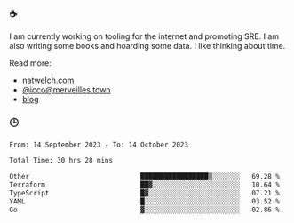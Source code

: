 ### ☕

I am currently working on tooling for the internet and promoting SRE. I am also writing some books and hoarding some data. I like thinking about time. 

Read more:

 - [natwelch.com](https://natwelch.com)
 - [@icco@merveilles.town](https://merveilles.town/@icco)
 - [blog](https://writing.natwelch.com)

### 🕒

<!--START_SECTION:waka-->

```txt
From: 14 September 2023 - To: 14 October 2023

Total Time: 30 hrs 28 mins

Other                            █████████████████▒░░░░░░░   69.28 %
Terraform                        ██▓░░░░░░░░░░░░░░░░░░░░░░   10.64 %
TypeScript                       █▓░░░░░░░░░░░░░░░░░░░░░░░   07.21 %
YAML                             █░░░░░░░░░░░░░░░░░░░░░░░░   03.52 %
Go                               ▓░░░░░░░░░░░░░░░░░░░░░░░░   02.86 %
```

<!--END_SECTION:waka-->
